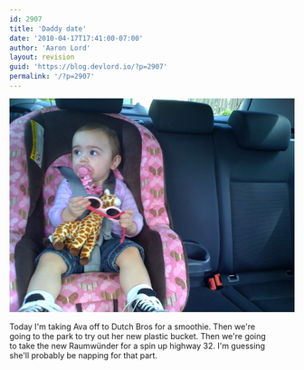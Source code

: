 ```yaml
---
id: 2907
title: 'Daddy date'
date: '2010-04-17T17:41:00-07:00'
author: 'Aaron Lord'
layout: revision
guid: 'https://blog.devlord.io/?p=2907'
permalink: '/?p=2907'
---
```


<p class="mobile-photo"><a href="/assets/img/2011/10/photo-713438.jpg"><img src="/assets/img/2011/10/photo-713438.jpg?w=300" border="0" alt="" /></a></p>Today I&#039;m taking Ava off to Dutch Bros for a smoothie. Then we&#039;re  <br>going to the park to try out her new plastic bucket. Then we&#039;re going  <br>to take the new Raumwünder for a spin up highway 32. I&#039;m guessing  <br>she&#039;ll probably be napping for that part.<div class="blogger-post-footer"><img width='1' height='1' src="/2010/04/17/daddy-date/"' /></div>